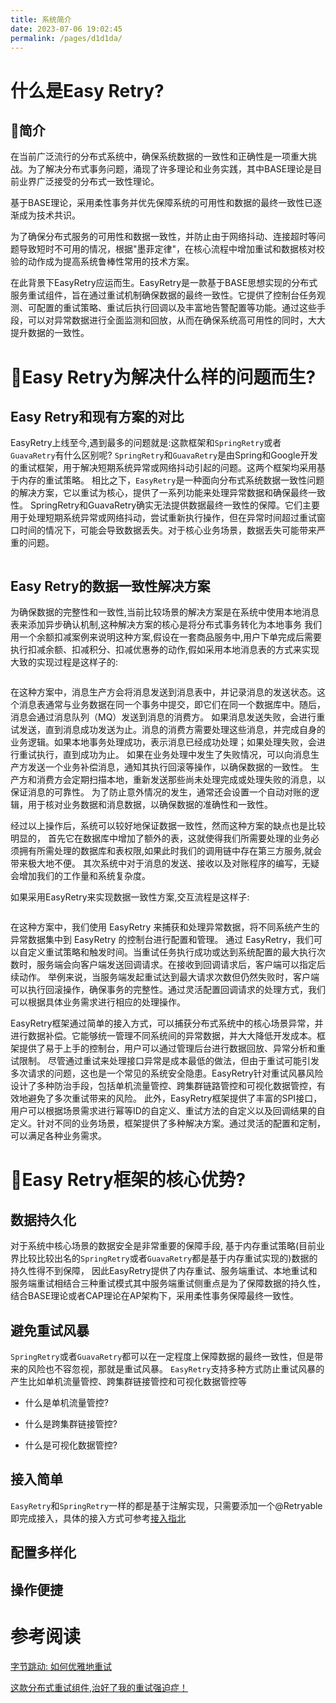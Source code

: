 ```yaml
---
title: 系统简介
date: 2023-07-06 19:02:45
permalink: /pages/d1d1da/
---
```

# 什么是Easy Retry?
## 🌈简介
在当前广泛流行的分布式系统中，确保系统数据的一致性和正确性是一项重大挑战。为了解决分布式事务问题，涌现了许多理论和业务实践，其中BASE理论是目前业界广泛接受的分布式一致性理论。

基于BASE理论，采用柔性事务并优先保障系统的可用性和数据的最终一致性已逐渐成为技术共识。

为了确保分布式服务的可用性和数据一致性，并防止由于网络抖动、连接超时等问题导致短时不可用的情况，根据"墨菲定律"，在核心流程中增加重试和数据核对校验的动作成为提高系统鲁棒性常用的技术方案。

在此背景下EasyRetry应运而生。EasyRetry是一款基于BASE思想实现的分布式服务重试组件，旨在通过重试机制确保数据的最终一致性。它提供了控制台任务观测、可配置的重试策略、重试后执行回调以及丰富地告警配置等功能。通过这些手段，可以对异常数据进行全面监测和回放，从而在确保系统高可用性的同时，大大提升数据的一致性。

# 🌈Easy Retry为解决什么样的问题而生?
## Easy Retry和现有方案的对比
EasyRetry上线至今,遇到最多的问题就是:这款框架和`SpringRetry`或者`GuavaRetry`有什么区别呢?
`SpringRetry`和`GuavaRetry`是由Spring和Google开发的重试框架，用于解决短期系统异常或网络抖动引起的问题。这两个框架均采用基于内存的重试策略。
相比之下，`EasyRetry`是一种面向分布式系统数据一致性问题的解决方案，它以重试为核心，提供了一系列功能来处理异常数据和确保最终一致性。
SpringRetry和GuavaRetry确实无法提供数据最终一致性的保障。它们主要用于处理短期系统异常或网络抖动，尝试重新执行操作，但在异常时间超过重试窗口时间的情况下，可能会导致数据丢失。对于核心业务场景，数据丢失可能带来严重的问题。

<img :src="$withBase('/img/内存重试请求的缺陷.png')" class="no-zoom" style="zoom: 100%;">

## Easy Retry的数据一致性解决方案
为确保数据的完整性和一致性,当前比较场景的解决方案是在系统中使用本地消息表来添加异步确认机制,这种解决方案的核心是将分布式事务转化为本地事务
我们用一个余额扣减案例来说明这种方案,假设在一套商品服务中,用户下单完成后需要执行扣减余额、扣减积分、扣减优惠券的动作,假如采用本地消息表的方式来实现
大致的实现过程是这样子的:

<img :src="$withBase('/img/本地消息表实现数据一致性.png')" class="no-zoom" style="zoom: 100%;">

在这种方案中，消息生产方会将消息发送到消息表中，并记录消息的发送状态。这个消息表通常与业务数据在同一个事务中提交，即它们在同一个数据库中。随后，消息会通过消息队列（MQ）发送到消息的消费方。
如果消息发送失败，会进行重试发送，直到消息成功发送为止。消息的消费方需要处理这些消息，并完成自身的业务逻辑。如果本地事务处理成功，表示消息已经成功处理；如果处理失败，会进行重试执行，直到成功为止。
如果在业务处理中发生了失败情况，可以向消息生产方发送一个业务补偿消息，通知其执行回滚等操作，以确保数据的一致性。
生产方和消费方会定期扫描本地，重新发送那些尚未处理完成或处理失败的消息，以保证消息的可靠性。
为了防止意外情况的发生，通常还会设置一个自动对账的逻辑，用于核对业务数据和消息数据，以确保数据的准确性和一致性。

经过以上操作后，系统可以较好地保证数据一致性，然而这种方案的缺点也是比较明显的，
首先它在数据库中增加了额外的表，这就使得我们所需要处理的业务必须拥有所需处理的数据库和表权限,如果此时我们的调用链中存在第三方服务,就会带来极大地不便。
其次系统中对于消息的发送、接收以及对账程序的编写，无疑会增加我们的工作量和系统复杂度。

如果采用EasyRetry来实现数据一致性方案,交互流程是这样子:

<img :src="$withBase('/img/采用EasyRetry实现数据一致性.png')" class="no-zoom" style="zoom: 100%;">

在这种方案中，我们使用 EasyRetry 来捕获和处理异常数据，将不同系统产生的异常数据集中到 EasyRetry 的控制台进行配置和管理。
通过 EasyRetry，我们可以自定义重试策略和触发时间。当重试任务执行成功或达到系统配置的最大执行次数时，服务端会向客户端发送回调请求。在接收到回调请求后，客户端可以指定后续动作。
举例来说，当服务端发起重试达到最大请求次数但仍然失败时，客户端可以执行回滚操作，确保事务的完整性。通过灵活配置回调请求的处理方式，我们可以根据具体业务需求进行相应的处理操作。

EasyRetry框架通过简单的接入方式，可以捕获分布式系统中的核心场景异常，并进行数据补偿。它能够统一管理不同系统间的异常数据，并大大降低开发成本。框架提供了易于上手的控制台，用户可以通过管理后台进行数据回放、异常分析和重试限制。
尽管通过重试来处理接口异常是成本最低的做法，但由于重试可能引发多次请求的问题，这也是一个常见的系统安全隐患。EasyRetry针对重试风暴风险设计了多种防治手段，包括单机流量管控、跨集群链路管控和可视化数据管控，有效地避免了多次重试带来的风险。
此外，EasyRetry框架提供了丰富的SPI接口，用户可以根据场景需求进行幂等ID的自定义、重试方法的自定义以及回调结果的自定义。针对不同的业务场景，框架提供了多种解决方案。通过灵活的配置和定制，可以满足各种业务需求。

# 🌈Easy Retry框架的核心优势?
## 数据持久化
对于系统中核心场景的数据安全是非常重要的保障手段, 基于内存重试策略(目前业界比较比较出名的`SpringRetry`或者`GuavaRetry`都是基于内存重试实现的)数据的持久性得不到保障，
因此EasyRetry提供了内存重试、服务端重试、本地重试和服务端重试相结合三种重试模式其中服务端重试侧重点是为了保障数据的持久性，结合BASE理论或者CAP理论在AP架构下，采用柔性事务保障最终一致性。

## 避免重试风暴
`SpringRetry`或者`GuavaRetry`都可以在一定程度上保障数据的最终一致性，但是带来的风险也不容忽视，那就是重试风暴。
`EasyRetry`支持多种方式防止重试风暴的产生比如单机流量管控、跨集群链接管控和可视化数据管控等
- 什么是单机流量管控?

- 什么是跨集群链接管控?

- 什么是可视化数据管控?

## 接入简单
`EasyRetry`和`SpringRetry`一样的都是基于注解实现，只需要添加一个@Retryable即完成接入，具体的接入方式可参考[接入指北](...)

## 配置多样化

## 操作便捷

# 参考阅读

[字节跳动: 如何优雅地重试](https://juejin.cn/post/6914091859463634951)

[这款分布式重试组件,治好了我的重试强迫症！](https://juejin.cn/post/7249607108043145274) 











